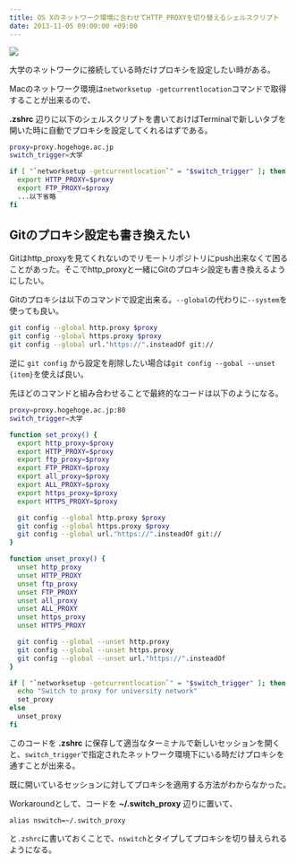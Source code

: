 ```yaml
---
title: OS Xのネットワーク環境に合わせてHTTP_PROXYを切り替えるシェルスクリプト
date: 2013-11-05 09:00:00 +09:00
---
```


![](http://randompaper.co.s3.amazonaws.com/osx-http-proxy/s.png)

大学のネットワークに接続している時だけプロキシを設定したい時がある。

Macのネットワーク環境は`networksetup -getcurrentlocation`コマンドで取得することが出来るので、

__.zshrc__ 辺りに以下のシェルスクリプトを書いておけばTerminalで新しいタブを開いた時に自動でプロキシを設定してくれるはずである。

```bash
proxy=proxy.hogehoge.ac.jp
switch_trigger=大学

if [ "`networksetup -getcurrentlocation`" = "$switch_trigger" ]; then
  export HTTP_PROXY=$proxy
  export FTP_PROXY=$proxy
  ...以下省略
fi
```

## Gitのプロキシ設定も書き換えたい

Gitはhttp_proxyを見てくれないのでリモートリポジトリにpush出来なくて困ることがあった。そこでhttp_proxyと一緒にGitのプロキシ設定も書き換えるようにしたい。

Gitのプロキシは以下のコマンドで設定出来る。`--global`の代わりに`--system`を使っても良い。

```bash
git config --global http.proxy $proxy
git config --global https.proxy $proxy
git config --global url."https://".insteadOf git://
```

逆に `git config` から設定を削除したい場合は`git config --gobal --unset {item}`を使えば良い。

先ほどのコマンドと組み合わせることで最終的なコードは以下のようになる。

```bash:switch_proxy.sh
proxy=proxy.hogehoge.ac.jp:80
switch_trigger=大学

function set_proxy() {
  export http_proxy=$proxy
  export HTTP_PROXY=$proxy
  export ftp_proxy=$proxy
  export FTP_PROXY=$proxy
  export all_proxy=$proxy
  export ALL_PROXY=$proxy
  export https_proxy=$proxy
  export HTTPS_PROXY=$proxy

  git config --global http.proxy $proxy
  git config --global https.proxy $proxy
  git config --global url."https://".insteadOf git://
}

function unset_proxy() {
  unset http_proxy
  unset HTTP_PROXY
  unset ftp_proxy
  unset FTP_PROXY
  unset all_proxy
  unset ALL_PROXY
  unset https_proxy
  unset HTTPS_PROXY

  git config --global --unset http.proxy
  git config --global --unset https.proxy
  git config --global --unset url."https://".insteadOf
}

if [ "`networksetup -getcurrentlocation`" = "$switch_trigger" ]; then
  echo "Switch to proxy for university network"
  set_proxy
else
  unset_proxy
fi
```

このコードを __.zshrc__ に保存して適当なターミナルで新しいセッションを開くと、`switch_trigger`で指定されたネットワーク環境下にいる時だけプロキシを通すことが出来る。

既に開いているセッションに対してプロキシを適用する方法がわからなかった。

Workaroundとして、コードを __~/.switch_proxy__ 辺りに置いて、

```bash:~/.zshrc
alias nswitch=~/.switch_proxy
```

と`.zshrc`に書いておくことで、`nswitch`とタイプしてプロキシを切り替えられるようになる。
